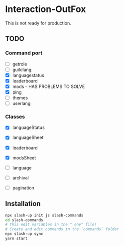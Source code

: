 # Interaction-OutFox

This is not ready for production.

## TODO

### Command port
- [ ] getrole
- [ ] guildlang
- [x] languagestatus
- [x] leaderboard
- [x] mods - HAS PROBLEMS TO SOLVE
- [x] ping
- [ ] themes
- [ ] userlang

### Classes

- [x] languageStatus
- [x] languageSheet
- [x] leaderboard
- [x] modsSheet
- [ ] language
- [ ] archival
- [ ] pagination


## Installation
```sh
npx slash-up init js slash-commands
cd slash-commands
# this edit variables in the ".env" file!
# Create and edit commands in the `commands` folder
npx slash-up sync
yarn start
```
